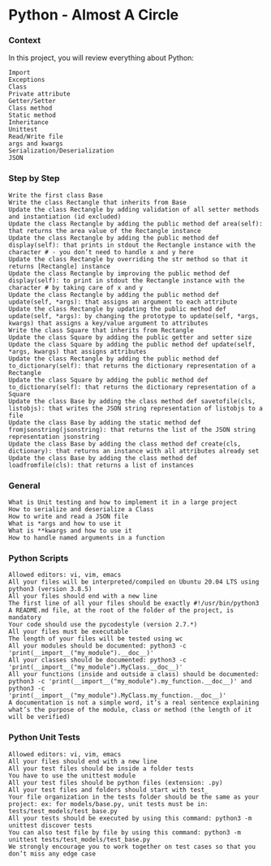 # Python - Almost A Circle

### Context

In this project, you will review everything about Python:

    Import
    Exceptions
    Class
    Private attribute
    Getter/Setter
    Class method
    Static method
    Inheritance
    Unittest
    Read/Write file
    args and kwargs
    Serialization/Deserialization
    JSON

### Step by Step

    Write the first class Base
    Write the class Rectangle that inherits from Base
    Update the class Rectangle by adding validation of all setter methods and instantiation (id excluded)
    Update the class Rectangle by adding the public method def area(self): that returns the area value of the Rectangle instance
    Update the class Rectangle by adding the public method def display(self): that prints in stdout the Rectangle instance with the character # - you don’t need to handle x and y here
    Update the class Rectangle by overriding the str method so that it returns [Rectangle] instance
    Update the class Rectangle by improving the public method def display(self): to print in stdout the Rectangle instance with the character # by taking care of x and y
    Update the class Rectangle by adding the public method def update(self, *args): that assigns an argument to each attribute
    Update the class Rectangle by updating the public method def update(self, *args): by changing the prototype to update(self, *args, kwargs) that assigns a key/value argument to attributes
    Write the class Square that inherits from Rectangle
    Update the class Square by adding the public getter and setter size
    Update the class Square by adding the public method def update(self, *args, kwargs) that assigns attributes
    Update the class Rectangle by adding the public method def to_dictionary(self): that returns the dictionary representation of a Rectangle
    Update the class Square by adding the public method def to_dictionary(self): that returns the dictionary representation of a Square
    Update the class Base by adding the class method def savetofile(cls, listobjs): that writes the JSON string representation of listobjs to a file
    Update the class Base by adding the static method def fromjsonstring(jsonstring): that returns the list of the JSON string representation jsonstring
    Update the class Base by adding the class method def create(cls, dictionary): that returns an instance with all attributes already set
    Update the class Base by adding the class method def loadfromfile(cls): that returns a list of instances

### General

    What is Unit testing and how to implement it in a large project
    How to serialize and deserialize a Class
    How to write and read a JSON file
    What is *args and how to use it
    What is **kwargs and how to use it
    How to handle named arguments in a function


### Python Scripts

    Allowed editors: vi, vim, emacs
    All your files will be interpreted/compiled on Ubuntu 20.04 LTS using python3 (version 3.8.5)
    All your files should end with a new line
    The first line of all your files should be exactly #!/usr/bin/python3
    A README.md file, at the root of the folder of the project, is mandatory
    Your code should use the pycodestyle (version 2.7.*)
    All your files must be executable
    The length of your files will be tested using wc
    All your modules should be documented: python3 -c 'print(__import__("my_module").__doc__)'
    All your classes should be documented: python3 -c 'print(__import__("my_module").MyClass.__doc__)'
    All your functions (inside and outside a class) should be documented: python3 -c 'print(__import__("my_module").my_function.__doc__)' and python3 -c 'print(__import__("my_module").MyClass.my_function.__doc__)'
    A documentation is not a simple word, it’s a real sentence explaining what’s the purpose of the module, class or method (the length of it will be verified)

### Python Unit Tests

    Allowed editors: vi, vim, emacs
    All your files should end with a new line
    All your test files should be inside a folder tests
    You have to use the unittest module
    All your test files should be python files (extension: .py)
    All your test files and folders should start with test_
    Your file organization in the tests folder should be the same as your project: ex: for models/base.py, unit tests must be in: tests/test_models/test_base.py
    All your tests should be executed by using this command: python3 -m unittest discover tests
    You can also test file by file by using this command: python3 -m unittest tests/test_models/test_base.py
    We strongly encourage you to work together on test cases so that you don’t miss any edge case
